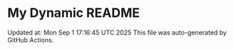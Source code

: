 # My Dynamic README
Updated at: Mon Sep  1 17:16:45 UTC 2025
This file was auto-generated by GitHub Actions.
